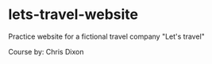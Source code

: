 # lets-travel-website
Practice website for a fictional travel company "Let's travel"

Course by: Chris Dixon
